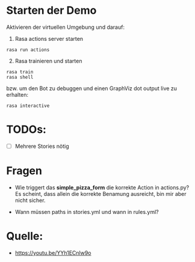 # Starten der Demo

Aktivieren der virtuellen Umgebung und darauf:


1. Rasa actions server starten
```
rasa run actions
```

2. Rasa trainieren und starten
```
rasa train
rasa shell
```

bzw. um den Bot zu debuggen und einen GraphViz dot output live zu erhalten:
```
rasa interactive
```

# TODOs:
- [ ] Mehrere Stories nötig

# Fragen

- Wie triggert das **simple_pizza_form** die korrekte Action in actions.py? Es scheint,
  dass allein die korrekte Benamung ausreicht, bin mir aber nicht sicher.

- Wann müssen paths in stories.yml und wann in rules.yml?

# Quelle:

- https://youtu.be/YYh1ECnlw9o